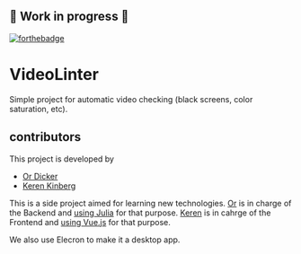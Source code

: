 ## :construction_worker: Work in progress :construction_worker:

[![forthebadge](https://forthebadge.com/images/badges/made-with-vue.svg)](https://forthebadge.com)

# VideoLinter
Simple project for automatic video checking (black screens, color saturation, etc).

## contributors
This project is developed by 
- [Or Dicker](https://github.com/d1cker)
- [Keren Kinberg](https://github.com/kerenki)

This is a side project aimed for learning new technologies. 
[Or](https://github.com/d1cker) is in charge of the Backend and [using Julia](https://github.com/d1cker/VideoLinter/blob/master/src/VideoLinter.jl) for that purpose.
[Keren](https://github.com/kerenki) is in cahrge of the Frontend and [using Vue.js](https://github.com/d1cker/VideoLinter/blob/master/GUI/src/App.vue) for that purpose. 

We also use Elecron to make it a desktop app.


